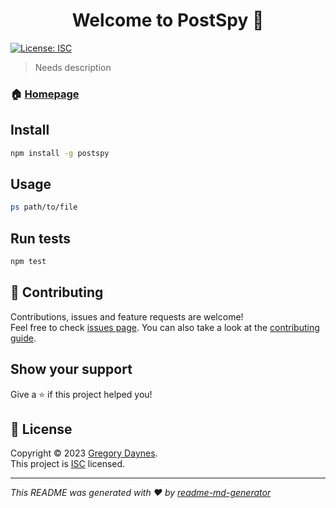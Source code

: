 <h1 align="center">Welcome to PostSpy 👋</h1>
<p>
  <a href="https://github.com/gregdaynes/PostSpy/blob/main/LICENSE" target="_blank">
    <img alt="License: ISC" src="https://img.shields.io/badge/License-ISC-yellow.svg" />
  </a>
</p>

> Needs description

### 🏠 [Homepage](https://postspy.dev)

## Install

```sh
npm install -g postspy
```

## Usage

```sh
ps path/to/file
```

## Run tests

```sh
npm test
```

## 🤝 Contributing

Contributions, issues and feature requests are welcome!<br />Feel free to check [issues page](https://github.com/gregdaynes/PostSpy/issues). You can also take a look at the [contributing guide](https://github.com/gregdaynes/PostSpy/blob/main/code-of-conduct.md).

## Show your support

Give a ⭐️ if this project helped you!

## 📝 License

Copyright © 2023 [Gregory Daynes](https://github.com/gregdaynes).<br />
This project is [ISC](https://github.com/gregdaynes/PostSpy/blob/main/LICENSE) licensed.

---

_This README was generated with ❤️ by [readme-md-generator](https://github.com/kefranabg/readme-md-generator)_
